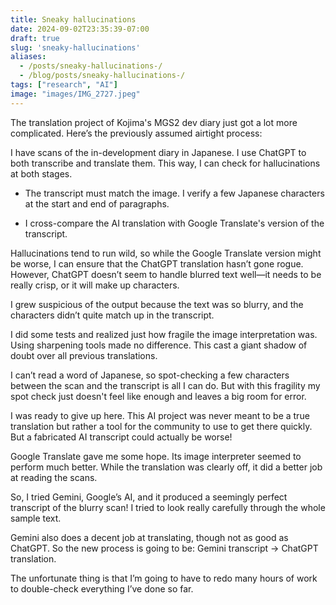 ```yaml
---
title: Sneaky hallucinations
date: 2024-09-02T23:35:39-07:00
draft: true
slug: 'sneaky-hallucinations'
aliases:
  - /posts/sneaky-hallucinations-/
  - /blog/posts/sneaky-hallucinations-/
tags: ["research", "AI"]
image: "images/IMG_2727.jpeg"
---
```


The translation project of Kojima's MGS2 dev diary just got a lot more complicated. Here’s the previously assumed airtight process:

I have scans of the in-development diary in Japanese. I use ChatGPT to both transcribe and translate them. This way, I can check for hallucinations at both stages.

- The transcript must match the image. I verify a few Japanese characters at the start and end of paragraphs.

- I cross-compare the AI translation with Google Translate's version of the transcript.

Hallucinations tend to run wild, so while the Google Translate version might be worse, I can ensure that the ChatGPT translation hasn’t gone rogue. However, ChatGPT doesn’t seem to handle blurred text well—it needs to be really crisp, or it will make up characters.

I grew suspicious of the output because the text was so blurry, and the characters didn’t quite match up in the transcript.

I did some tests and realized just how fragile the image interpretation was. Using sharpening tools made no difference. This cast a giant shadow of doubt over all previous translations.

I can’t read a word of Japanese, so spot-checking a few characters between the scan and the transcript is all I can do. But with this fragility my spot check just doesn't feel like enough and leaves a big room for error. 

I was ready to give up here. This AI project was never meant to be a true translation but rather a tool for the community to use to get there quickly. But a fabricated AI transcript could actually be worse!

Google Translate gave me some hope. Its image interpreter seemed to perform much better. While the translation was clearly off, it did a better job at reading the scans.

So, I tried Gemini, Google’s AI, and it produced a seemingly perfect transcript of the blurry scan! I tried to look really carefully through the whole sample text. 

Gemini also does a decent job at translating, though not as good as ChatGPT. So the new process is going to be: Gemini transcript -> ChatGPT translation.

The unfortunate thing is that I’m going to have to redo many hours of work to double-check everything I’ve done so far.